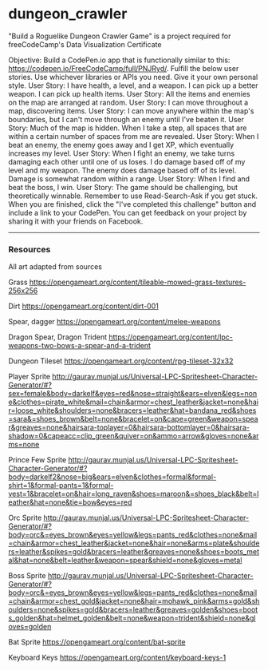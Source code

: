 # dungeon_crawler
"Build a Roguelike Dungeon Crawler Game" is a project required for freeCodeCamp's Data Visualization Certificate

Objective: Build a CodePen.io app that is functionally similar to this: https://codepen.io/FreeCodeCamp/full/PNJRyd/.
Fulfill the below user stories. Use whichever libraries or APIs you need. Give it your own personal style.
User Story: I have health, a level, and a weapon. I can pick up a better weapon. I can pick up health items.
User Story: All the items and enemies on the map are arranged at random.
User Story: I can move throughout a map, discovering items.
User Story: I can move anywhere within the map's boundaries, but I can't move through an enemy until I've beaten it.
User Story: Much of the map is hidden. When I take a step, all spaces that are within a certain number of spaces from me are revealed.
User Story: When I beat an enemy, the enemy goes away and I get XP, which eventually increases my level.
User Story: When I fight an enemy, we take turns damaging each other until one of us loses. I do damage based off of my level and my weapon. The enemy does damage based off of its level. Damage is somewhat random within a range.
User Story: When I find and beat the boss, I win.
User Story: The game should be challenging, but theoretically winnable.
Remember to use Read-Search-Ask if you get stuck.
When you are finished, click the "I've completed this challenge" button and include a link to your CodePen. 
You can get feedback on your project by sharing it with your friends on Facebook.





----

### Resources
All art adapted from sources

Grass
https://opengameart.org/content/tileable-mowed-grass-textures-256x256

Dirt
https://opengameart.org/content/dirt-001

Spear, dagger
https://opengameart.org/content/melee-weapons

Dragon Spear, Dragon Trident
https://opengameart.org/content/lpc-weapons-two-bows-a-spear-and-a-trident

Dungeon Tileset
https://opengameart.org/content/rpg-tileset-32x32

Player Sprite
http://gaurav.munjal.us/Universal-LPC-Spritesheet-Character-Generator/#?sex=female&body=darkelf&eyes=red&nose=straight&ears=elven&legs=none&clothes=pirate_white&mail=chain&armor=chest_leather&jacket=none&hair=loose_white&shoulders=none&bracers=leather&hat=bandana_red&shoes=sara&=shoes_brown&belt=none&bracelet=on&cape=green&weapon=spear&greaves=none&hairsara-toplayer=0&hairsara-bottomlayer=0&hairsara-shadow=0&capeacc=clip_green&quiver=on&ammo=arrow&gloves=none&arms=none

Prince Few Sprite
http://gaurav.munjal.us/Universal-LPC-Spritesheet-Character-Generator/#?body=darkelf2&nose=big&ears=elven&clothes=formal&formal-shirt=1&formal-pants=1&formal-vest=1&bracelet=on&hair=long_raven&shoes=maroon&=shoes_black&belt=leather&hat=none&tie=bow&eyes=red

Orc Sprite
http://gaurav.munjal.us/Universal-LPC-Spritesheet-Character-Generator/#?body=orc&=eyes_brown&eyes=yellow&legs=pants_red&clothes=none&mail=chain&armor=chest_leather&jacket=none&hair=none&arms=plate&shoulders=leather&spikes=gold&bracers=leather&greaves=none&shoes=boots_metal&hat=none&belt=leather&weapon=spear&shield=none&gloves=metal

Boss Sprite
http://gaurav.munjal.us/Universal-LPC-Spritesheet-Character-Generator/#?body=orc&=eyes_brown&eyes=yellow&legs=pants_red&clothes=none&mail=chain&armor=chest_gold&jacket=none&hair=mohawk_pink&arms=gold&shoulders=none&spikes=gold&bracers=leather&greaves=golden&shoes=boots_golden&hat=helmet_golden&belt=none&weapon=trident&shield=none&gloves=golden

Bat Sprite
https://opengameart.org/content/bat-sprite

Keyboard Keys
https://opengameart.org/content/keyboard-keys-1
